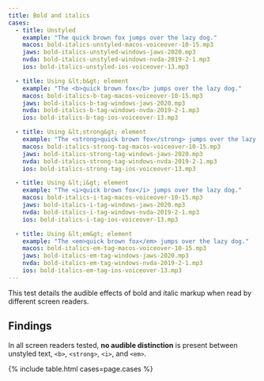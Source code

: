 ```yaml
---
title: Bold and italics
cases:
  - title: Unstyled
    example: "The quick brown fox jumps over the lazy dog."
    macos: bold-italics-unstyled-macos-voiceover-10-15.mp3
    jaws: bold-italics-unstyled-windows-jaws-2020.mp3
    nvda: bold-italics-unstyled-windows-nvda-2019-2-1.mp3
    ios: bold-italics-unstyled-ios-voiceover-13.mp3

  - title: Using &lt;b&gt; element
    example: "The <b>quick brown fox</b> jumps over the lazy dog."
    macos: bold-italics-b-tag-macos-voiceover-10-15.mp3
    jaws: bold-italics-b-tag-windows-jaws-2020.mp3
    nvda: bold-italics-b-tag-windows-nvda-2019-2-1.mp3
    ios: bold-italics-b-tag-ios-voiceover-13.mp3

  - title: Using &lt;strong&gt; element
    example: "The <strong>quick brown fox</strong> jumps over the lazy dog."
    macos: bold-italics-strong-tag-macos-voiceover-10-15.mp3
    jaws: bold-italics-strong-tag-windows-jaws-2020.mp3
    nvda: bold-italics-strong-tag-windows-nvda-2019-2-1.mp3
    ios: bold-italics-strong-tag-ios-voiceover-13.mp3

  - title: Using &lt;i&gt; element
    example: "The <i>quick brown fox</i> jumps over the lazy dog."
    macos: bold-italics-i-tag-macos-voiceover-10-15.mp3
    jaws: bold-italics-i-tag-windows-jaws-2020.mp3
    nvda: bold-italics-i-tag-windows-nvda-2019-2-1.mp3
    ios: bold-italics-i-tag-ios-voiceover-13.mp3

  - title: Using &lt;em&gt; element
    example: "The <em>quick brown fox</em> jumps over the lazy dog."
    macos: bold-italics-em-tag-macos-voiceover-10-15.mp3
    jaws: bold-italics-em-tag-windows-jaws-2020.mp3
    nvda: bold-italics-em-tag-windows-nvda-2019-2-1.mp3
    ios: bold-italics-em-tag-ios-voiceover-13.mp3
---
```


This test details the audible effects of bold and italic markup when read by different screen readers.

## Findings

In all screen readers tested, **no audible distinction** is present between unstyled text, `<b>`, `<strong>`, `<i>`, and `<em>`.

{% include table.html cases=page.cases %}
